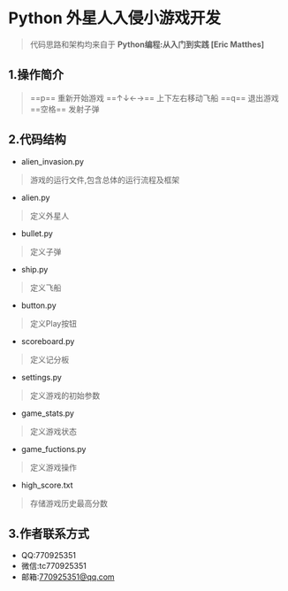 # Python 外星人入侵小游戏开发
> 代码思路和架构均来自于 **Python编程:从入门到实践 [Eric Matthes]**
## 1.操作简介
> ==p==  重新开始游戏
==↑↓←→== 上下左右移动飞船
==q== 退出游戏
==空格== 发射子弹
## 2.代码结构
- alien_invasion.py
> 游戏的运行文件,包含总体的运行流程及框架
- alien.py
> 定义外星人
- bullet.py
> 定义子弹
- ship.py
> 定义飞船
- button.py
> 定义Play按钮
- scoreboard.py
> 定义记分板
- settings.py
> 定义游戏的初始参数
- game_stats.py
> 定义游戏状态
- game_fuctions.py
> 定义游戏操作
- high_score.txt
> 存储游戏历史最高分数

## 3.作者联系方式
- QQ:770925351
- 微信:tc770925351
- 邮箱:770925351@qq.com